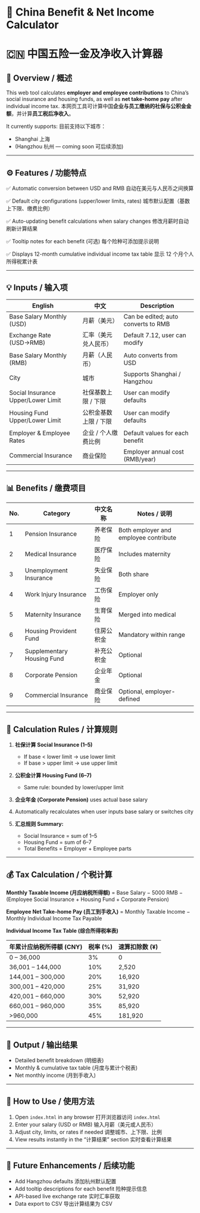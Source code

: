 # 🧮 China Benefit & Net Income Calculator

# 🇨🇳 中国五险一金及净收入计算器

## 📘 Overview / 概述

This web tool calculates **employer and employee contributions** to China’s social insurance and housing funds, as well as **net take-home pay** after individual income tax.
本网页工具可计算中国**企业与员工缴纳的社保与公积金金额**，并计算**员工税后净收入**。

It currently supports:
目前支持以下城市：

* Shanghai 上海
* (Hangzhou 杭州 — coming soon 可后续添加)

---

## ⚙️ Features / 功能特点

✅ Automatic conversion between USD and RMB
自动在美元与人民币之间换算

✅ Default city configurations (upper/lower limits, rates)
城市默认配置（基数上下限、缴费比例）

✅ Auto-updating benefit calculations when salary changes
修改月薪时自动刷新计算结果

✅ Tooltip notes for each benefit (可选)
每个险种可添加提示说明

✅ Displays 12-month cumulative individual income tax table
显示 12 个月个人所得税累计表

---

## 💡 Inputs / 输入项

| English                            | 中文           | Description                         |
| ---------------------------------- | ------------ | ----------------------------------- |
| Base Salary Monthly (USD)          | 月薪（美元）       | Can be edited; auto converts to RMB |
| Exchange Rate (USD→RMB)            | 汇率（美元兑人民币）   | Default 7.12, user can modify       |
| Base Salary Monthly (RMB)          | 月薪（人民币）      | Auto converts from USD              |
| City                               | 城市           | Supports Shanghai / Hangzhou        |
| Social Insurance Upper/Lower Limit | 社保基数上限 / 下限  | User can modify defaults            |
| Housing Fund Upper/Lower Limit     | 公积金基数上限 / 下限 | User can modify defaults            |
| Employer & Employee Rates          | 企业 / 个人缴费比例  | Default values for each benefit     |
| Commercial Insurance               | 商业保险         | Employer annual cost (RMB/year)     |

---

## 📊 Benefits / 缴费项目

| No. | Category                   | 中文名称  | Notes / 说明                            |
| --- | -------------------------- | ----- | ------------------------------------- |
| 1   | Pension Insurance          | 养老保险  | Both employer and employee contribute |
| 2   | Medical Insurance          | 医疗保险  | Includes maternity                    |
| 3   | Unemployment Insurance     | 失业保险  | Both share                            |
| 4   | Work Injury Insurance      | 工伤保险  | Employer only                         |
| 5   | Maternity Insurance        | 生育保险  | Merged into medical                   |
| 6   | Housing Provident Fund     | 住房公积金 | Mandatory within range                |
| 7   | Supplementary Housing Fund | 补充公积金 | Optional                              |
| 8   | Corporate Pension          | 企业年金  | Optional                              |
| 9   | Commercial Insurance       | 商业保险  | Optional, employer-defined            |

---

## 📐 Calculation Rules / 计算规则

1. **社保计算 Social Insurance (1–5)**

   * If base < lower limit → use lower limit
   * If base > upper limit → use upper limit

2. **公积金计算 Housing Fund (6–7)**

   * Same rule: bounded by lower/upper limit

3. **企业年金 (Corporate Pension)** uses actual base salary

4. Automatically recalculates when user inputs base salary or switches city

5. **汇总规则 Summary:**

   * Social Insurance = sum of 1–5
   * Housing Fund = sum of 6–7
   * Total Benefits = Employer + Employee parts

---

## 💰 Tax Calculation / 个税计算

**Monthly Taxable Income (月应纳税所得额)**
= Base Salary − 5000 RMB − (Employee Social Insurance + Housing Fund + Corporate Pension)

**Employee Net Take-home Pay (员工到手收入)**
= Monthly Taxable Income − Monthly Individual Income Tax Payable

**Individual Income Tax Table (综合所得税率表)**

| 年累计应纳税所得额 (CNY)   | 税率 (%) | 速算扣除数 (¥) |
| ----------------- | ------ | --------- |
| 0 – 36,000        | 3%     | 0         |
| 36,001 – 144,000  | 10%    | 2,520     |
| 144,001 – 300,000 | 20%    | 16,920    |
| 300,001 – 420,000 | 25%    | 31,920    |
| 420,001 – 660,000 | 30%    | 52,920    |
| 660,001 – 960,000 | 35%    | 85,920    |
| >960,000          | 45%    | 181,920   |

---

## 🧾 Output / 输出结果

* Detailed benefit breakdown (明细表)
* Monthly & cumulative tax table (月度与累计个税表)
* Net monthly income (月到手收入)

---

## 🚀 How to Use / 使用方法

1. Open `index.html` in any browser 打开浏览器访问 `index.html`
2. Enter your salary (USD or RMB) 输入月薪（美元或人民币）
3. Adjust city, limits, or rates if needed 调整城市、上下限、比例
4. View results instantly in the “计算结果” section 实时查看计算结果

---

## 🧩 Future Enhancements / 后续功能

* Add Hangzhou defaults 添加杭州默认配置
* Add tooltip descriptions for each benefit 险种提示信息
* API-based live exchange rate 实时汇率获取
* Data export to CSV 导出计算结果为 CSV
